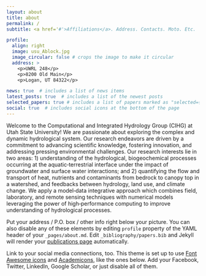 ```yaml
---
layout: about
title: about
permalink: /
subtitle: <a href='#'>Affiliations</a>. Address. Contacts. Moto. Etc.

profile:
  align: right
  image: usu_Ablock.jpg
  image_circular: false # crops the image to make it circular
  address: >
    <p>UWRL 248</p>
    <p>8200 Old Main</p>
    <p>Logan, UT 84322</p>

news: true  # includes a list of news items
latest_posts: true  # includes a list of the newest posts
selected_papers: true # includes a list of papers marked as "selected={true}"
social: true  # includes social icons at the bottom of the page
---
```


Welcome to the Computational and Integrated Hydrology Group (CIHG) at Utah State University! We are passionate about exploring the complex and dynamic hydrological system. Our research endeavors are driven by a commitment to advancing scientific knowledge, fostering innovation, and addressing pressing environmental challenges. Our research interests lie in two areas: 1) understanding of the hydrological, biogeochemical processes occurring at the aquatic‐terrestrial interface under the impact of groundwater and surface water interactions; and 2) quantifying the flow and transport of heat, nutrients and contaminants from bedrock to canopy top in a watershed, and feedbacks between hydrology, land use, and climate change. We apply a model‐data integrative approach which combines field, laboratory, and remote sensing techniques with numerical models leveraging the power of high‐performance computing to improve understanding of hydrological processes. 


Put your address / P.O. box / other info right below your picture. You can also disable any of these elements by editing `profile` property of the YAML header of your `_pages/about.md`. Edit `_bibliography/papers.bib` and Jekyll will render your [publications page](/al-folio/publications/) automatically.

Link to your social media connections, too. This theme is set up to use [Font Awesome icons](http://fortawesome.github.io/Font-Awesome/) and [Academicons](https://jpswalsh.github.io/academicons/), like the ones below. Add your Facebook, Twitter, LinkedIn, Google Scholar, or just disable all of them.
